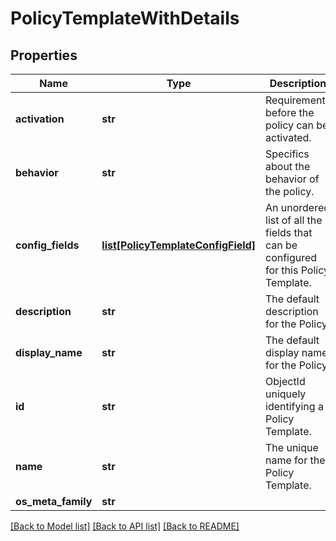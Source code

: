 # PolicyTemplateWithDetails

## Properties
Name | Type | Description | Notes
------------ | ------------- | ------------- | -------------
**activation** | **str** | Requirements before the policy can be activated. | [optional] 
**behavior** | **str** | Specifics about the behavior of the policy. | [optional] 
**config_fields** | [**list[PolicyTemplateConfigField]**](PolicyTemplateConfigField.md) | An unordered list of all the fields that can be configured for this Policy Template. | [optional] 
**description** | **str** | The default description for the Policy. | [optional] 
**display_name** | **str** | The default display name for the Policy. | [optional] 
**id** | **str** | ObjectId uniquely identifying a Policy Template. | [optional] 
**name** | **str** | The unique name for the Policy Template. | [optional] 
**os_meta_family** | **str** |  | [optional] 

[[Back to Model list]](../README.md#documentation-for-models) [[Back to API list]](../README.md#documentation-for-api-endpoints) [[Back to README]](../README.md)


